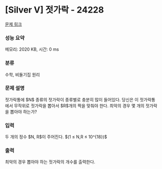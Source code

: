 # [Silver V] 젓가락 - 24228 

[문제 링크](https://www.acmicpc.net/problem/24228) 

### 성능 요약

메모리: 2020 KB, 시간: 0 ms

### 분류

수학, 비둘기집 원리

### 문제 설명

<p>젓가락통에 $N$ 종류의 젓가락이 종류별로 충분히 많이 들어있다. 당신은 이 젓가락통에서 무작위로 젓가락을 뽑아서 $R$개의 짝을 맞춰야 한다. 최악의 경우 몇 개의 젓가락을 뽑아야 하는가?</p>

### 입력 

 <p>두 개의 정수 $N, R$이 주어진다. $(1 ≤ N,R ≤ 10^{18})$</p>

### 출력 

 <p>최악의 경우 뽑아야 하는 젓가락의 개수를 출력한다.</p>

